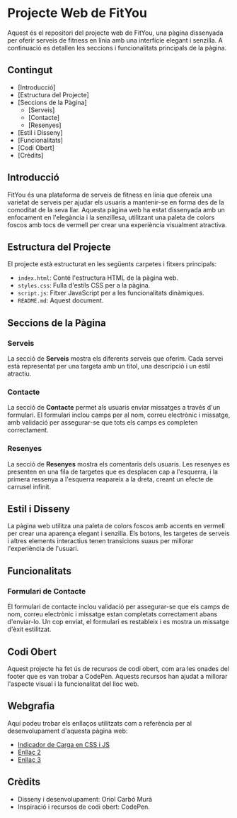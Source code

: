 # Projecte Web de FitYou

Aquest és el repositori del projecte web de FitYou, una pàgina dissenyada per oferir serveis de fitness en línia amb una interfície elegant i senzilla. A continuació es detallen les seccions i funcionalitats principals de la pàgina.

## Contingut

- [Introducció]
- [Estructura del Projecte]
- [Seccions de la Pàgina]
  - [Serveis]
  - [Contacte]
  - [Resenyes]
- [Estil i Disseny]
- [Funcionalitats]
- [Codi Obert]
- [Crèdits]

## Introducció

FitYou és una plataforma de serveis de fitness en línia que ofereix una varietat de serveis per ajudar els usuaris a mantenir-se en forma des de la comoditat de la seva llar. Aquesta pàgina web ha estat dissenyada amb un enfocament en l'elegància i la senzillesa, utilitzant una paleta de colors foscos amb tocs de vermell per crear una experiència visualment atractiva.

## Estructura del Projecte

El projecte està estructurat en les següents carpetes i fitxers principals:

- `index.html`: Conté l'estructura HTML de la pàgina web.
- `styles.css`: Fulla d'estils CSS per a la pàgina.
- `script.js`: Fitxer JavaScript per a les funcionalitats dinàmiques.
- `README.md`: Aquest document.

## Seccions de la Pàgina

### Serveis

La secció de **Serveis** mostra els diferents serveis que oferim. Cada servei està representat per una targeta amb un títol, una descripció i un estil atractiu.

### Contacte

La secció de **Contacte** permet als usuaris enviar missatges a través d'un formulari. El formulari inclou camps per al nom, correu electrònic i missatge, amb validació per assegurar-se que tots els camps es completen correctament.

### Resenyes

La secció de **Resenyes** mostra els comentaris dels usuaris. Les resenyes es presenten en una fila de targetes que es desplacen cap a l'esquerra, i la primera ressenya a l'esquerra reapareix a la dreta, creant un efecte de carrusel infinit.

## Estil i Disseny

La pàgina web utilitza una paleta de colors foscos amb accents en vermell per crear una aparença elegant i senzilla. Els botons, les targetes de serveis i altres elements interactius tenen transicions suaus per millorar l'experiència de l'usuari.

## Funcionalitats

### Formulari de Contacte

El formulari de contacte inclou validació per assegurar-se que els camps de nom, correu electrònic i missatge estan completats correctament abans d'enviar-lo. Un cop enviat, el formulari es restableix i es mostra un missatge d'èxit estilitzat.

## Codi Obert

Aquest projecte ha fet ús de recursos de codi obert, com ara les onades del footer que es van trobar a CodePen. Aquests recursos han ajudat a millorar l'aspecte visual i la funcionalitat del lloc web.

## Webgrafia

Aquí podeu trobar els enllaços utilitzats com a referència per al desenvolupament d'aquesta pàgina web:

- [Indicador de Carga en CSS i JS](https://www.youtube.com/watch?v=nq0vAO6SDlI)
- [Enllaç 2](#)
- [Enllaç 3](#)



## Crèdits

- Disseny i desenvolupament: Oriol Carbó Murà 
- Inspiració i recursos de codi obert: CodePen.

